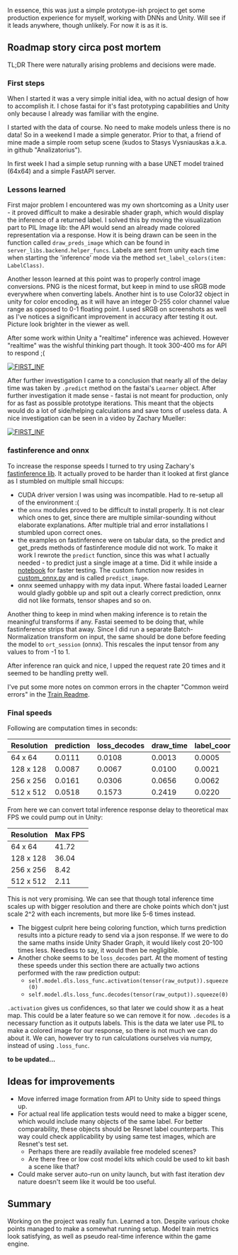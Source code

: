 In essence, this was just a simple prototype-ish project to get some production experience for myself, working with DNNs and Unity. Will see if it leads anywhere, though unlikely. For now it is as it is.
## Roadmap story circa post mortem
TL;DR There were naturally arising problems and decisions were made.
### First steps
When I started it was a very simple initial idea, with no actual design of how to accomplish it. I chose fastai for it's fast prototyping capabilities and Unity only because I already was familiar with the engine.

I started with the data of course. No need to make models unless there is no data! So in a weekend I made a simple generator. Prior to that, a friend of mine made a simple room setup scene (kudos to Stasys Vysniauskas a.k.a. in github "Analizatorius").

In first week I had a simple setup running with a base UNET model trained (64x64) and a simple FastAPI server.

### Lessons learned

First major problem I encountered was my own shortcoming as a Unity user - it proved difficult to make a desirable shader graph, which would display the inference of a returned label. I solved this by moving the visualization part to PIL Image lib: the API would send an already made colored representation via a response. How it is being drawn can be seen in the function called ```draw_preds_image``` which can be found in ```server_libs.backend.helper_funcs```. Labels are sent from unity each time when starting the 'inference' mode via the method ```set_label_colors(item: LabelClass)```.

Another lesson learned at this point was to properly control image conversions. PNG is the nicest format, but keep in mind to use sRGB mode everywhere when converting labels. Another hint is to use Color32 object in unity for color encoding, as it will have an integer 0-255 color channel value range as opposed to 0-1 floating point. I used sRGB on screenshots as well as I've notices a significant improvement in accuracy after testing it out. Picture look brighter in the viewer as well.

After some work within Unity a "realtime" inference was achieved. However "realtime" was the wishful thinking part though. It took 300-400 ms for API to respond ;(

[![FIRST_INF](http://img.youtube.com/vi/nrCxr0U5Apw/0.jpg)](http://www.youtube.com/watch?v=nrCxr0U5Apw "Deep neural network Resnet34 inference in Unity")

After further investigation I came to a conclusion that nearly all of the delay time was taken by ```.predict``` method on the fastai's ```Learner``` object. After further investigation it made sense - fastai is not meant for production, only for as fast as possible prototype iterations. This meant that the objects would do a lot of side/helping calculations and save tons of useless data. A nice investigation can be seen in a video by 
Zachary Mueller:

[![FIRST_INF](http://img.youtube.com/vi/-NNXDFwCrTg/0.jpg)](https://youtu.be/-NNXDFwCrTg "A walk with fastinference")

### fastinference and onnx

To increase the response speeds I turned to try using Zachary's [fastinference lib](https://github.com/muellerzr/fastinference). It actually proved to be harder than it looked at first glance as I stumbled on multiple small hiccups:
- CUDA driver version I was using was incompatible. Had to re-setup all of the environment :(
- the ```onnx``` modules proved to be difficult to install properly. It is not clear which ones to get, since there are multiple similar-sounding without elaborate explanations. After multiple trial and error installations I stumbled upon correct ones.
- the examples on fastinference were on tabular data, so the predict and get_preds methods of fastinference module did not work. To make it work I rewrote the ```predict``` function, since this was what I actually needed  - to predict just a single image at a time. Did it while inside a [notebook](ONNX.ipynb) for faster testing. The custom function now resides in [custom_onnx.py](server_libs/custom_onnx.py) and is called ```predict_image```.
- onnx seemed unhappy with my data input. Where fastai loaded Learner would gladly gobble up and spit out a clearly correct prediction, onnx did not like formats, tensor shapes and so on.

Another thing to keep in mind when making inference is to retain the meaningful transforms if any. Fastai seemed to be doing that, while fastinference strips that away. Since I did run a separate Batch-Normalization transform on input, the same should be done before feeding the model to ```ort_session``` (onnx). This rescales the input tensor from any values to from -1 to 1.

After inference ran quick and nice, I upped the request rate 20 times and it seemed to be handling pretty well.

I've put some more notes on common errors in the chapter "Common weird errors" in the [Train Readme](README_TRAIN.md).

### Final speeds
Following are computation times in seconds:

| Resolution | prediction | loss_decodes | draw_time | label_coords | total | 
| ----------- | ----------- | ----------- |----------- |----------- |----------- |
| 64 x 64 | 0.0111 | 0.0108 | 0.0013 | 0.0005 | 0.0239 |
| 128 x 128 | 0.0087 | 0.0067 | 0.0100 | 0.0021 | 0.0277 |
| 256 x 256 | 0.0161 | 0.0306 | 0.0656 | 0.0062 | 0.1186 |
| 512 x 512 | 0.0518 | 0.1573 | 0.2419 | 0.0220 | 0.4733 |

From here we can convert total inference response delay to theoretical max FPS we could pump out in Unity:

| Resolution | Max FPS |
| ----------- | ----------- | 
| 64 x 64 | 41.72 |
| 128 x 128 | 36.04 |
| 256 x 256 | 8.42 |
| 512 x 512 | 2.11 |


This is not very promising. We can see that though total inference time scales up with bigger resolution and there are choke points which don't just scale 2^2 with each increments, but more like 5-6 times instead.
- The biggest culprit here being coloring function, which turns prediction results into a picture ready to send via a json response. If we were to do the same maths inside Unity Shader Graph, it would likely cost 20-100 times less. Needless to say, it would then be negligible.
- Another choke seems to be ```loss_decodes``` part. At the moment of testing these speeds under this section there are actually two actions performed with the raw prediction output:
  - ```self.model.dls.loss_func.activation(tensor(raw_output)).squeeze(0)```
  - ```self.model.dls.loss_func.decodes(tensor(raw_output)).squeeze(0)```

```.activation``` gives us confidences, so that later we could show it as a heat map. This could be a later feature so we can remove it for now. ```.decodes``` is a necessary function as it outputs labels. This is the data we later use PIL to make a colored image for our response, so there is not much we can do about it. We can, however try to run calculations ourselves via numpy, instead of using ```.loss_func```.

**to be updated...**

## Ideas for improvements
- Move inferred image formation from API to Unity side to speed things up.
- For actual real life application tests would need to make a bigger scene, which would include many objects of the same label. For better comparability, these objects should be Resnet label counterparts. This way could check applicability by using same test images, which are Resnet's test set.
  - Perhaps there are readily available free modeled scenes?
  - Are there free or low cost model kits which could be used to kit bash a scene like that?
- Could make server auto-run on unity launch, but with fast iteration dev nature doesn't seem like it would be too useful.

## Summary
Working on the project was really fun. Learned a ton. Despite various choke points managed to make a somewhat running setup. Model train metrics look satisfying, as well as pseudo real-time inference within the game engine.

